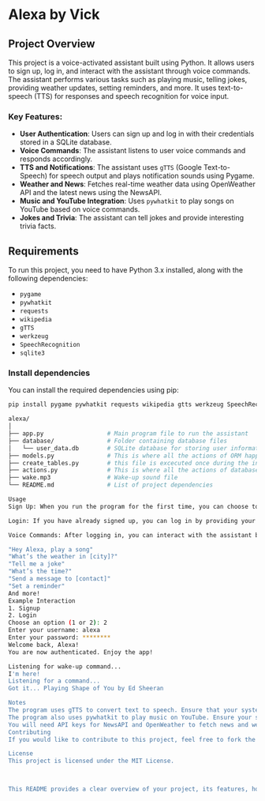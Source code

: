 # Alexa by Vick

## Project Overview

This project is a voice-activated assistant built using Python. It allows users to sign up, log in, and interact with the assistant through voice commands. The assistant performs various tasks such as playing music, telling jokes, providing weather updates, setting reminders, and more. It uses text-to-speech (TTS) for responses and speech recognition for voice input.

### Key Features:
- **User Authentication**: Users can sign up and log in with their credentials stored in a SQLite database.
- **Voice Commands**: The assistant listens to user voice commands and responds accordingly.
- **TTS and Notifications**: The assistant uses `gTTS` (Google Text-to-Speech) for speech output and plays notification sounds using Pygame.
- **Weather and News**: Fetches real-time weather data using OpenWeather API and the latest news using the NewsAPI.
- **Music and YouTube Integration**: Uses `pywhatkit` to play songs on YouTube based on voice commands.
- **Jokes and Trivia**: The assistant can tell jokes and provide interesting trivia facts.

## Requirements

To run this project, you need to have Python 3.x installed, along with the following dependencies:

- `pygame`
- `pywhatkit`
- `requests`
- `wikipedia`
- `gTTS`
- `werkzeug`
- `SpeechRecognition`
- `sqlite3`

### Install dependencies

You can install the required dependencies using pip:

```bash
pip install pygame pywhatkit requests wikipedia gtts werkzeug SpeechRecognition

alexa/
│
├── app.py                  # Main program file to run the assistant
├── database/               # Folder containing database files
│   └── user_data.db        # SQLite database for storing user information
├── models.py               # This is where all the actions of ORM happends
├── create_tables.py        # this file is excecuted once during the installation to create tables
├── actions.py              # This is where all the actions of database comminication take place
├── wake.mp3                # Wake-up sound file
└── README.md               # List of project dependencies

Usage
Sign Up: When you run the program for the first time, you can choose to sign up by providing a username, password, and name. This will create a user entry in the database.

Login: If you have already signed up, you can log in by providing your credentials.

Voice Commands: After logging in, you can interact with the assistant by saying commands like:

"Hey Alexa, play a song"
"What’s the weather in [city]?"
"Tell me a joke"
"What’s the time?"
"Send a message to [contact]"
"Set a reminder"
And more!
Example Interaction
1. Signup
2. Login
Choose an option (1 or 2): 2
Enter your username: alexa
Enter your password: ********
Welcome back, Alexa!
You are now authenticated. Enjoy the app!

Listening for wake-up command...
I'm here!
Listening for a command...
Got it... Playing Shape of You by Ed Sheeran

Notes
The program uses gTTS to convert text to speech. Ensure that your system has access to an internet connection for this functionality.
The program also uses pywhatkit to play music on YouTube. Ensure your system can open web pages to use this feature.
You will need API keys for NewsAPI and OpenWeather to fetch news and weather data. Make sure to replace the placeholder API keys in the code with your own keys.
Contributing
If you would like to contribute to this project, feel free to fork the repository and submit pull requests. For any issues or feature requests, please open an issue on the GitHub repository.

License
This project is licensed under the MIT License.



This README provides a clear overview of your project, its features, how to install dependencies, and instructions for usage. You can customize the information based on your exact project details.
